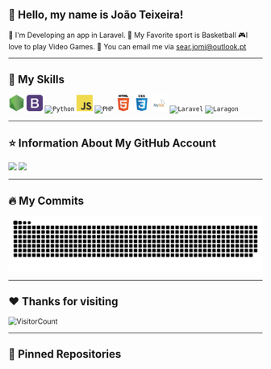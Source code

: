  ## 💜 Hello, my name is <strong>João Teixeira!</strong>

🔭 I'm Developing an app in Laravel.
:basketball: My Favorite sport is Basketball
:video_game:I love to play Video Games.
💬 You can email me via <link> sear.jomi@outlook.pt </link>

----

## 🚀 My Skills

<code><img height="32" src="https://raw.githubusercontent.com/github/explore/80688e429a7d4ef2fca1e82350fe8e3517d3494d/topics/nodejs/nodejs.png" alt="Nodejs"/></code>
<code><img height="32" src="https://raw.githubusercontent.com/github/explore/80688e429a7d4ef2fca1e82350fe8e3517d3494d/topics/bootstrap/bootstrap.png" alt="Bootstrap"/></code>
<code><img height="32" src="https://upload.wikimedia.org/wikipedia/commons/thumb/c/c3/Python-logo-notext.svg/1200px-Python-logo-notext.svg.png" alt="Python"/></code>
<code><img height="32" src="https://raw.githubusercontent.com/github/explore/80688e429a7d4ef2fca1e82350fe8e3517d3494d/topics/javascript/javascript.png" alt="Javascript"/></code>
<code><img height="32" src="https://cdn-icons-png.flaticon.com/512/919/919830.png" alt="PHP"/></code>
<code><img height="32" src="https://raw.githubusercontent.com/github/explore/80688e429a7d4ef2fca1e82350fe8e3517d3494d/topics/html/html.png" alt="HTML5"/></code>
<code><img height="32" src="https://raw.githubusercontent.com/github/explore/80688e429a7d4ef2fca1e82350fe8e3517d3494d/topics/css/css.png" alt="CSS"/></code>
<code><img height="32" src="https://raw.githubusercontent.com/github/explore/80688e429a7d4ef2fca1e82350fe8e3517d3494d/topics/mysql/mysql.png" alt="MySQL"/></code>
<code><img height="32" src="https://upload.wikimedia.org/wikipedia/commons/thumb/9/9a/Laravel.svg/1200px-Laravel.svg.png" alt="Laravel"/></code>
<code><img height="32" src="https://cdn.worldvectorlogo.com/logos/laragon.svg" alt="Laragon"/></code>

---

## ⭐ Information About My GitHub Account


<div>
  <a href="https://github.com/JT-PT"><img height="150px" src="https://github-readme-stats.vercel.app/api?username=JT-PT&hide=issues&show_icons=true"></a>
  <a href="https://github.com/JT-PT"><img height="150px" src="https://github-readme-stats.vercel.app/api/top-langs/?username=JT-PT&layout=compact&langs_count=7"></a>
</div>

---

## :fire: My Commits

![Snake animation](https://github.com/JT-PT/JT-PT/blob/output/github-contribution-grid-snake.svg)

---

## :heart: Thanks for visiting
![VisitorCount](https://profile-counter.glitch.me/JT-PT/count.svg)

---

## 📌 Pinned Repositories


